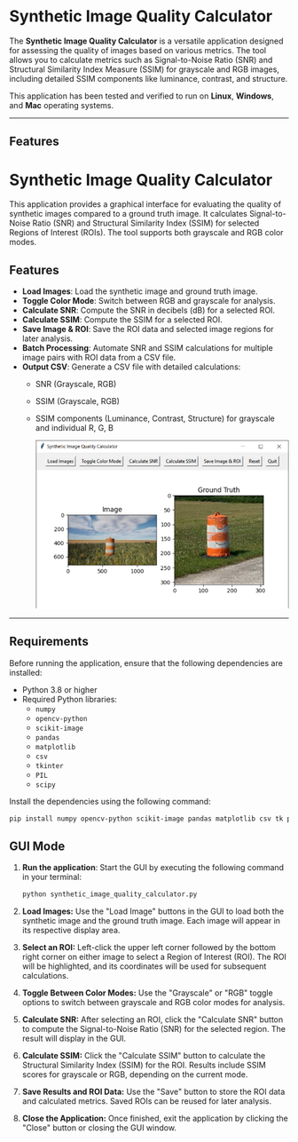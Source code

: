 # Synthetic Image Quality Calculator

The **Synthetic Image Quality Calculator** is a versatile application designed for assessing the quality of images based on various metrics. The tool allows you to calculate metrics such as Signal-to-Noise Ratio (SNR) and Structural Similarity Index Measure (SSIM) for grayscale and RGB images, including detailed SSIM components like luminance, contrast, and structure.

This application has been tested and verified to run on **Linux**, **Windows**, and **Mac** operating systems.

---

## Features

# Synthetic Image Quality Calculator

This application provides a graphical interface for evaluating the quality of synthetic images compared to a ground truth image. It calculates Signal-to-Noise Ratio (SNR) and Structural Similarity Index (SSIM) for selected Regions of Interest (ROIs). The tool supports both grayscale and RGB color modes.

## Features

- **Load Images**: Load the synthetic image and ground truth image.
- **Toggle Color Mode**: Switch between RGB and grayscale for analysis.
- **Calculate SNR**: Compute the SNR in decibels (dB) for a selected ROI.
- **Calculate SSIM**: Compute the SSIM for a selected ROI.
- **Save Image & ROI**: Save the ROI data and selected image regions for later analysis.
- **Batch Processing**: Automate SNR and SSIM calculations for multiple image pairs with ROI data from a CSV file.
- **Output CSV**: Generate a CSV file with detailed calculations:
  - SNR (Grayscale, RGB)
  - SSIM (Grayscale, RGB)
  - SSIM components (Luminance, Contrast, Structure) for grayscale and individual R, G, B
 
    <img src="Images/App_Image_cones.PNG" alt="Demo snapshot" title="Application Image" width="500">


---

## Requirements

Before running the application, ensure that the following dependencies are installed:

- Python 3.8 or higher
- Required Python libraries:
  - `numpy`
  - `opencv-python`
  - `scikit-image`
  - `pandas`
  - `matplotlib`
  - `csv`
  - `tkinter`
  - `PIL`
  - `scipy`

Install the dependencies using the following command:

```bash
pip install numpy opencv-python scikit-image pandas matplotlib csv tk pillow scipy
```

## GUI Mode

1. **Run the application**: Start the GUI by executing the following command in your terminal:
   ```bash
   python synthetic_image_quality_calculator.py
   ```
2. **Load Images:** Use the "Load Image" buttons in the GUI to load both the synthetic image and the ground truth image. Each image will appear in its respective display area.

3. **Select an ROI:** Left-click the upper left corner followed by the bottom right corner on either image to select a Region of Interest (ROI). The ROI will be highlighted, and its coordinates will be used for subsequent calculations.

4. **Toggle Between Color Modes:** Use the "Grayscale" or "RGB" toggle options to switch between grayscale and RGB color modes for analysis.

5. **Calculate SNR:** After selecting an ROI, click the "Calculate SNR" button to compute the Signal-to-Noise Ratio (SNR) for the selected region. The result will display in the GUI.

6. **Calculate SSIM:** Click the "Calculate SSIM" button to calculate the Structural Similarity Index (SSIM) for the ROI. Results include SSIM scores for grayscale or RGB, depending on the current mode.

7. **Save Results and ROI Data:** Use the "Save" button to store the ROI data and calculated metrics. Saved ROIs can be reused for later analysis.

8. **Close the Application:** Once finished, exit the application by clicking the "Close" button or closing the GUI window.




